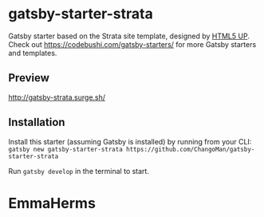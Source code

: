 # gatsby-starter-strata
Gatsby starter based on the Strata site template, designed by [HTML5 UP](https://html5up.net/strata). Check out https://codebushi.com/gatsby-starters/ for more Gatsby starters and templates.

## Preview

http://gatsby-strata.surge.sh/

## Installation

Install this starter (assuming Gatsby is installed) by running from your CLI:
`gatsby new gatsby-starter-strata https://github.com/ChangoMan/gatsby-starter-strata`

Run `gatsby develop` in the terminal to start.
# EmmaHerms
